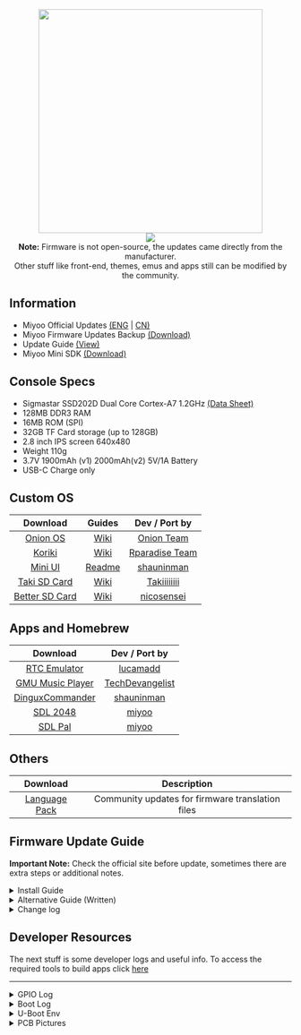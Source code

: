 <div align="center">
<img src="https://user-images.githubusercontent.com/16083854/146627768-4fc5cb75-90d6-4b52-b490-50500cd72256.png" width="400"><br>
<img src="https://img.shields.io/badge/Current%20Version-v1.6%202022--04--19-green.svg"><br>
<b>Note:</b> Firmware is not open-source, the updates came directly from the manufacturer.<br>Other stuff like front-end, themes, emus and apps still can be modified by the community.
</div>

## Information
- Miyoo Official Updates [(ENG](https://lemiyoo-cn.translate.goog/upgrade/?_x_tr_sl=auto&_x_tr_tl=en&_x_tr_hl=en-US) | [CN)](https://lemiyoo.cn/upgrade)
- Miyoo Firmware Updates Backup [(Download)](https://drive.google.com/drive/folders/192KkgJ6rTy5gpYRyPIK4D0_apm8bwVlm?usp=sharing)
- Update Guide [(View)](https://github.com/TriForceX/MiyooCFW/wiki/Miyoo-Mini#firmware-update-guide)
- Miyoo Mini SDK [(Download)](https://github.com/MiyooMini)

## Console Specs
- Sigmastar SSD202D Dual Core Cortex-A7 1.2GHz [(Data Sheet)](https://github.com/linux-chenxing/linux-chenxing.org/blob/master/infinity2/SSD202D_pb_S_v01.pdf)
- 128MB DDR3 RAM
- 16MB ROM (SPI)
- 32GB TF Card storage (up to 128GB)
- 2.8 inch IPS screen 640x480
- Weight 110g
- 3.7V 1900mAh (v1) 2000mAh(v2) 5V/1A Battery
- USB-C Charge only

## Custom OS

Download | Guides | Dev / Port by
:------: | :------: | :------:
[Onion OS](https://github.com/OnionUI/Onion/releases/latest) | [Wiki](https://github.com/OnionUI/Onion/wiki) | [Onion Team](https://github.com/OnionUI)
[Koriki](https://github.com/Rparadise-Team/Koriki) | [Wiki](https://github.com/Rparadise-Team/Koriki/wiki) | [Rparadise Team](https://github.com/Rparadise-Team)
[Mini UI](https://github.com/shauninman/MiniUI/releases/latest) | [Readme](https://github.com/shauninman/MiniUI/tree/main/skeleton) | [shauninman](https://github.com/shauninman/MiniUI)
[Taki SD Card](https://github.com/Takiiiiiiii/Miyoo-Mini) | [Wiki](https://github.com/Takiiiiiiii/Miyoo-Mini/wiki) | [Takiiiiiiii](https://github.com/Takiiiiiiii/Miyoo-Mini)
[Better SD Card](https://github.com/nicosensei/miyoo-mini-better-sd-card/releases/latest) | [Wiki](https://github.com/nicosensei/miyoo-mini-better-sd-card/wiki) | [nicosensei](https://github.com/nicosensei/miyoo-mini-better-sd-card)

## Apps and Homebrew

Download | Dev / Port by
:------: | :------:
[RTC Emulator](https://github.com/lucamadd/MiyooMini-emuRTC/releases/latest) | [lucamadd](https://github.com/lucamadd/MiyooMini-emuRTC)
[GMU Music Player](https://github.com/TechDevangelist/gmu/releases/latest) | [TechDevangelist](https://github.com/TechDevangelist/gmu)
[DinguxCommander](https://github.com/shauninman/DinguxCommander/tree/union-miyoomini) | [shauninman](https://github.com/shauninman/DinguxCommander)
[SDL 2048](https://github.com/MiyooMini/sdl2048/releases/latest) | [miyoo](https://github.com/MiyooMini/sdl2048)
[SDL Pal](https://github.com/MiyooMini/sdlpal/releases/latest) | [miyoo](https://github.com/MiyooMini/sdlpal)

## Others

Download | Description
:------: | :------:
[Language Pack](https://github.com/MiyooMini/language-pack) | Community updates for firmware translation files 

## Firmware Update Guide
**Important Note:** Check the official site before update, sometimes there are extra steps or additional notes.

<details><summary>Install Guide</summary><br>

![miyoo-mini-upgrade](https://user-images.githubusercontent.com/16083854/157445688-7f650b58-12ac-42e0-99cd-620a434f1058.jpg)

</details>

<details><summary>Alternative Guide (Written)</summary><br>

Download latest update direct from Miyoo from official [website](https://lemiyoo.cn/upgrade) or from our [backups](https://drive.google.com/drive/folders/192KkgJ6rTy5gpYRyPIK4D0_apm8bwVlm?usp=sharing)

***NOTE PLEASE READ FIRST*** 
1. use a trustworthy SD card(sandisk, toshiba, etc.)
2. Make sure miyoo283_fw.img was downloaded correctly (file size: 15,134,744 CRC32:814ED165)& MD5 (miyoo283_fw.img) = 32ce41b44cf9d35f4ee9ceae0ba7827d

Additional Tips: Please use a power plug that is not more than 5V, do not upgrade through the computers usb charging, 
copy the firmware files to TF card immediately after upgrading the machine do not flash after playing games, otherwise its easy to lose data AND END UP WITH A brick!:)

***Note: VERY IMPORTANT Remove the battery first then proceed with the upgrade!***
Step 1 Download Miyoo283_fw. Img firmware & the A wild card zip.
Step 2 Copying TF cards connect to a computer through a card reader then copy the downloaded Miyoo283_Fw. img firmware directly to the root directory of the TF card.
Step 3 Upgrading Do not power off during upgrade! You can't press the power button! It turns into bricks!

1. Power off remove the battery
2. Install the TF card back
3. Power on through Type C plug the data cable and enter charging state
4. Do not press the power button. It will enter the firmware upgrade state automatically.
5. The upgrade takes about 2 minutes after the update it will enter a charging state only then remove the cable very important as its still writing to internal NAND.

Step 4 Please delete the Miyoo283_fw. Img firmware copied from the TF card after the upgrade!
Step 5 Copy (first backup your card,you will loose your saved data)Copy APP, Emu, RApp, RetroArch from the wild card folder that you downloaded to the TF card and directly overwrite any files is ask to.```

Additional Tips: Please use a power plug that is not more than 5V, do not upgrade through the computers usb charging, 
copy the firmware files to TF card immediately after upgrading the machine do not start playing games, otherwise its easy to lose data AND END UP WITH A brick! :)

</details>

<details><summary>Change log</summary>

```
v1.6 - 2022-04-19
----------
1. Fix the ticking sound when entering and leaving the game
2. Optimize the battery level icon and charging animation
3. Repair idle mode wake-up freeze and key failure problems
4. Fix TF error reporting problem
5. Open UI font large display option or open font size customization
6. Open theme and background music options
7. Disable R2.L2 in non-game interface

TF card emulator update:
1. Fix the problem that more than 20 games in the collection are stuck
2. After repairing the non-full screen game screen, the loaded ra menu screen appears
3. Fix the automatic frame skipping image, the screen will be enlarged and the screen will flicker
4. Correct the mask, screen display function
5. Correct the custom ratio of ra kernel
6. Fix the flashback when changing the filter
7. Open ra32.ss file advanced options
8. Add native ps simulator to add support for chd format
9. Fix the problem of screen rotation in the kernel
10. Change the game list and preview mode

v1.5 - 2022-01-08
----------
1. Firmware modification Move the UI main program, language, sound effects, and skin to the TF card directory.
2. Support custom theme support, and fix the display inversion problem when changing skins.
3. When charging when the battery is low, the low battery icon overlaps the charging icon.
4. Add UI main program, language, sound effect, skin and other directories, and support custom themes.
   - The miyoo directory is placed in the root directory of the sd card, and the directory contains the main program and all resources.
   - skin: theme image
   - sound: background music/sound effects
   - lang: Multilingual translation
   - MainUI: main program
5. Added LCD color adjustment options. After adjusting the color, all frame rates will be temporarily abnormal and need to be restarted.
6. Fixed the problems of GB battery save, fullscreen/showfps option save, continuous instant save, etc.
7. Modify the native menu key value, A confirms, B returns
8. Fixed the fast-forward problem of RA acceleration setting. Audio fast-forwards mute when OSS is selected, and fast-forward has sound when SDL is selected
9. Fix the display inversion of arcade (KONAMI base version) 

v1.4 - 2021-12-29
----------
1. Fixed popping and noise in the game
2. Fix the recent game and collection records appear empty
3. Correct the battery curve and increase the low battery prompt in the game
4. Add the function of directly deleting game files on the game list 

v1.3 - 2021-12-26
----------
1. Fix the crackling and other noises in the game.
2. Fix the recent clearing of games and favorites
3. Fixed the battery curve and added the low battery hint in the game
4. Added the function of deleting game files directly from the game list
5. Modify RA to adjust display ratio
6. Native GBA speed and sound lag
7. The INTERFACE of RA simulator is set as LR page flipping L/R is 2 ~ 3 lines of original scrolling L2/R2 is 10 lines of original scrolling
8. Fix RA simulator original menu selection golden finger is invalid without Chinese display
9. Fix the vibration problem of PS simulator
10.Fix RA PS kernel not full frame

v1.2 - 2021-12-11
----------
1. Fix the screen upside down
2. Repair the screen overlay
3. Repair sound effects
4. Fix automatic shutdown
5. Increase the collection function
```

</details>

## Developer Resources
The next stuff is some developer logs and useful info. To access the required tools to build apps click [here](https://github.com/MiyooMini)

---

<details><summary>GPIO Log</summary>

```
/ # cat /sys/kernel/debug/gpio                                                  
gpiochip0: GPIOs 0-90, gpio:                                                    
 gpio-1   (                    |GPIO Key Up         ) in  hi                    
 gpio-5   (                    |GPIO Key Right      ) in  hi                    
 gpio-6   (                    |GPIO Key B          ) in  hi                    
 gpio-7   (                    |GPIO Key Y          ) in  hi                    
 gpio-8   (                    |GPIO Key A          ) in  hi                    
 gpio-9   (                    |GPIO Key X          ) in  hi                    
 gpio-10  (                    |GPIO Key START      ) in  hi                    
 gpio-11  (                    |GPIO Key SELECT     ) in  hi                    
 gpio-12  (                    |GPIO Key MENU       ) in  hi                    
 gpio-13  (                    |GPIO Key L          ) in  hi                    
 gpio-14  (                    |GPIO Key L2         ) in  hi                    
 gpio-47  (                    |GPIO Key R2         ) in  hi                    
 gpio-59  (                    |sysfs               ) in  hi                    
 gpio-69  (                    |GPIO Key Down       ) in  hi                    
 gpio-70  (                    |GPIO Key Left       ) in  hi                    
 gpio-72  (                    |                    ) out lo                    
 gpio-86  (                    |GPIO Key POWER      ) in  lo                    
 gpio-90  (                    |GPIO Key R          ) in  hi                    
/ #
```

</details>

<details><summary>Boot Log</summary>

```
IPL g5da0ceb
D-1e
HW Reset
miupll_233MHz
MIU0 zq=0x003b
miu_bw_set
utmi_1_init done
utmi_2_init done
utmi_3_init done
usbpll init done......
cpupll init done
SPI 54M
clk_init done 
P1 USB_rterm trim=0x000d
P1 USB_HS_TX_CURRENT trim=0x000d
P2 USB_rterm trim=0x0000
P2 USB_HS_TX_CURRENT trim=0x0000
P3 USB_rterm trim=0x0000
P3 USB_HS_TX_CURRENT trim=0x0000
PM_vol_bgap trim=0x0003
GCR_SAR_DATA trim=0x0191
ETH 10T output swing trim=0x0011
ETH 100T output swing trim=0x0012
ETH RX input impedance trim=0x0000
ETH TX output impedance trim=0x0001
MIPI_HS_RTERM trim=0x0001
MIPI_LP_RTERM trim=0x0000
128MB
BIST0_0001-OK
Enable MMU and CACHE
Load IPL_CUST from NOR
offset:00010000
Flash:ef4018
GD QE=1
Load time 824 us, 25864 KiB/s
Checksum OK

IPL_CUST g5da0ceb
MXP found at 0x00020000
runUBOOT()
runUBOOT()
[SPI_NOR]
Load time 12906 us, 13277 KiB/s
 -Verify UBOOT CRC32 passed!
 -Decompress UBOOT XZ
  decomp_size=0x00073600
Disable MMU and D-cache before jump to UBOOT�

U-Boot 2015.01 (Nov 20 2021 - 16:56:14)

Version: I2g#######
       Watchdog enabled
I2C:   ready
DRAM:  
WARNING: Caches not enabled
MMC:   MStar SD/MMC: 0
nor_flash_mxp allocated success!!
Flash is detected (0x0709, 0xEF, 0x40, 0x18)
SF: Detected nor0 with total size 16 MiB
MXP found at mxp_offset[4]=0x00020000, size=0x1000
env_offset=0x5F000 env_size=0x1000
Flash is detected (0x0709, 0xEF, 0x40, 0x18)
SF: Detected nor0 with total size 16 MiB
In:    serial
Out:   serial
Err:   serial
========= power adapter 1========
get_dev_hwpart (mmc, 0, 0)
get_dev_hwpart ifname mmc, name usb,reloc_get_dev 23f3aa74, select_hwpart 00000000,mmc_get_dev 23f748ac, mmc_select_hwpart 23f7385c
get_dev_hwpart ifname mmc, name mmc,reloc_get_dev 23f748ac, select_hwpart 23f7385c,mmc_get_dev 23f748ac, mmc_select_hwpart 23f7385c
gpio debug MHal_GPIO_Pad_Set: pin=19
part unspecified1
part_type is 2, part -2
part unspecified2
get_partition_info part 1, ret 0
return part 1
get_device_and_partition(mmc, 0) return 1, fstype=1
probe fstype = 1, info->fstype=1
probe fs_dev_desc = 00000001, info->null_dev_desc_ok=0
reading miyoo283_fw.img
** Unable to read file miyoo283_fw.img **
miyoo283_fw.img not found
========= power key 0========
bootcheck start
fore uup u8KeyPad_KeyVal [0x5a]
BootMode 0
gpio debug MHal_GPIO_Pad_Set: pin=85
        ====   mdrv_gpio_set_high   ====
        ====   mdrv_gpio_get_level   ====
gpio[85] is 1
LOGO in flash offset=0x270000 size=0x20000
Header count 3
Name DISP Sub head sz 56 total sz 1140 node cnt 4
DB Table and setting match.
First offset 884 out buf size 0x300000 out buf addr 0x7c00000 en 1
Total size 1196
Total sz 18440, Node cnt 1
_BootJpdYuvCtrl 1471::  Create Decompress struct
_BootJpdYuvCtrl 1479::  Set memory buffer as source
_BootJpdYuvCtrl 1491::  Read the JPEG header
_BootJpdYuvCtrl 1504::  Initiate JPEG decompression
_BootJpdYuvCtrl 1516::  Image is 640 by 480 with 3 components
_BootJpdYuvCtrl 1528:: BmpBuffer: 0x23d1ee28
_BootJpdYuvCtrl 1541:: Start reading scanlines
_BootJpdYuvCtrl 1551:: Done reading scanlines
_BootJpdYuvCtrl 1556:: End of decompression
_BootLogoYuv444ToYuv420 1195:: 444 To 422, In:23d1ee28, Out:27c00000, Width:640, Height:480
_BootDispCtrl 1655, H(48 4 48 640) V(10 4 10 480) Fps:60
_BootDispCtrl 1734, PnlLink:11
gpio debug MHal_GPIO_Pad_Set: pin=4
        ====   mdrv_gpio_set_high   ====
        ====   mdrv_gpio_get_level   ====
gpio[4] is 1
gpio debug MHal_GPIO_Pad_Set: pin=8
        ====   mdrv_gpio_set_low   ====
        ====   mdrv_gpio_get_level   ====
gpio[8] is 0
Flash is detected (0x0709, 0xEF, 0x40, 0x18)
SF: Detected nor0 with total size 16 MiB
SF: 2097152 bytes @ 0x60000 Read: OK
gpio debug MHal_GPIO_Pad_Set: pin=8
        ====   mdrv_gpio_set_high   ====
        ====   mdrv_gpio_get_level   ====
gpio[8] is 1
##  Booting kernel from Legacy Image at 22000000 ...
   Image Name:   MVX4##I2M#g#######KL_LX409##[BR:
   Image Type:   ARM Linux Kernel Image (lzma compressed)
   Data Size:    1787784 Bytes = 1.7 MiB
   Load Address: 20008000
   Entry Point:  20008000
   Verifying Checksum ... OK
-usb_stop(USB_PORT0)
-usb_stop(USB_PORT1)
-usb_stop(USB_PORT2)
   Uncompressing Kernel Image ... 
[XZ] !!!reserved 0x21000000 length=0x 1000000 for xz!!
   XZ: uncompressed size=0x344000, ret=7
OK
atags:0x20000000

Starting kernel ...

mount: can't find devpts in /etc/fstab
mount: mounting none on /sys failed: Device or resource busy
mount: mounting none on /sys/kernel/debug/ failed: Device or resource busy
chmod: /etc/core.sh: Read-only file system
[1]+  Done                       busybox telnetd
insmod: can't read '/config/modules/4.9.84/cifs.ko': No such file or directory
insmod: can't read '/config/modules/4.9.84/grace.ko': No such file or directory
insmod: can't read '/config/modules/4.9.84/sunrpc.ko': No such file or directory
insmod: can't read '/config/modules/4.9.84/lockd.ko': No such file or directory
insmod: can't read '/config/modules/4.9.84/nfs.ko': No such file or directory
insmod: can't read '/config/modules/4.9.84/nfsv2.ko': No such file or directory
insmod: can't read '/config/modules/4.9.84/usb-common.ko': No such file or directory
insmod: can't read '/config/modules/4.9.84/usbcore.ko': No such file or directory
insmod: can't read '/config/modules/4.9.84/scsi_mod.ko': No such file or directory
insmod: can't read '/config/modules/4.9.84/usbhid.ko': No such file or directory
mknod: /dev/mi_alsa: File exists
mount: mounting /dev/mmcblk0p1 on /mnt/SDCARD failed: Device or resource busy
mount fail!
/ # orig value: 110, fix to: 10
chmod: /usr/bin/notify: No such file or directory
sh: write error: Invalid argument
Ao Param:
AO InPut Path:/customer/app/sound/change.wav
Device:LineOut
Hpf:Disable
Nr:Disable
Agc:Disable
Eq:Disable
Resample:Disable
3067 Start test: MI_SYS_Init()
AUDIO_TEST [3067] MI_SYS_Init()  exec function pass
3067 End test: MI_SYS_Init()
3081 Start test: initAo()
eSamplerate 44100, channel 2
2394 Start test: MI_AO_SetPubAttr(AoDevId, &stAoSetAttr)
AUDIO_TEST [2394] MI_AO_SetPubAttr(AoDevId, &stAoSetAttr)  exec function pass
2394 End test: MI_AO_SetPubAttr(AoDevId, &stAoSetAttr)
2400 Start test: MI_AO_GetPubAttr(AoDevId, &stAoGetAttr)
AUDIO_TEST [2400] MI_AO_GetPubAttr(AoDevId, &stAoGetAttr)  exec function pass
2400 End test: MI_AO_GetPubAttr(AoDevId, &stAoGetAttr)
2406 Start test: MI_AO_Enable(AoDevId)
 _MI_AO_OpenVqeLib: success
 _MI_AO_OpenSrcLib: success
 _MI_AO_OpenG711Lib: success
 _MI_AO_OpenG726Lib: success
AUDIO_TEST [2406] MI_AO_Enable(AoDevId)  exec function pass
2406 End test: MI_AO_Enable(AoDevId)
2412 Start test: MI_AO_EnableChn(AoDevId, AoChn)
AUDIO_TEST [2412] MI_AO_EnableChn(AoDevId, AoChn)  exec function pass
2412 End test: MI_AO_EnableChn(AoDevId, AoChn)
2477 Start test: MI_AO_SetVolume(AoDevId, s32AoVolume)
AUDIO_TEST [2477] MI_AO_SetVolume(AoDevId, s32AoVolume)  exec function pass
2477 End test: MI_AO_SetVolume(AoDevId, s32AoVolume)
2478 Start test: MI_AO_GetVolume(AoDevId, &s32AoGetVolume)
AUDIO_TEST [2478] MI_AO_GetVolume(AoDevId, &s32AoGetVolume)  exec function pass
2478 End test: MI_AO_GetVolume(AoDevId, &s32AoGetVolume)
create ao thread needsize = 4096.
AUDIO_TEST [3081] initAo()  exec function pass
3081 End test: initAo()
play 13840 bytes finished
join Ao thread done.
3110 Start test: deinitAo()
2675 Start test: MI_AO_DisableChn(AoDevId, AoChn)
AUDIO_TEST [2675] MI_AO_DisableChn(AoDevId, AoChn)  exec function pass
2675 End test: MI_AO_DisableChn(AoDevId, AoChn)
2676 Start test: MI_AO_Disable(AoDevId)
AUDIO_TEST [2676] MI_AO_Disable(AoDevId)  exec function pass
2676 End test: MI_AO_Disable(AoDevId)
AUDIO_TEST [3110] deinitAo()  exec function pass
3110 End test: deinitAo()
3114 Start test: MI_SYS_Exit()
AUDIO_TEST [3114] MI_SYS_Exit()  exec function pass
3114 End test: MI_SYS_Exit()
add device 1: /dev/input/event0
  name:     "soc:gpio_keys"
could not get driver version for /dev/input/mice, Inappropriate ioctl for device
open device /dev/input/mice fail
set keymap to L2,L,R2,R,X,A,B,Y
set hibernate to 5
set language en.lang
5147 start
MI_SYS_Init cost 2068.000000ms
7331.000000 driver_name (nil)
7332.000000 FB_CreateDevice GFX_Open return 0
vtpath = /dev/vc/2, fd = -1
vtpath = /dev/tty2, fd = 6
Current VT: 2
7470.000000 FB_VideoInit shadow_fb is 0
init audio 21
7481 ttf inited
read from pwr key file: 0, 0

pluged in: 1, 1

7541 sdl inited
SDL_GetVideoMode 640x480 32 -> 640x480 32
FB_EnterGraphicsMode start
iotcl VT_GETSTATE start
iotcl VT_ACTIVATE start 1
iotcl VT_WAITACTIVE start
iotcl KDGKBMODE start
iotcl KDSKBMODE start 3
iotcl KDSETMODE start
iotcl VT_LOCKSWITCH start
FB_EnterGraphicsMode end
SDL_SetVideoMode publicsurface 0x163658, shadowsurface (nil), videosurface 0x163658
Double buf enabled 0, use SDL_UpdateRect when flip
_gfx_alloc_surface 0x164520, 0xb5a28000, idx 0
FB_AllocHWSurface1 0x1644b0, 0x164520, 0xb5a28000, flags 10001, 640x480, idx 0
7542 screen inited
[InitKeyShm]: create shm fail : File exists, size 52
set keymap to L2,L,R2,R,X,A,B,Y
set hibernate to 5
set language en.lang
sys lang en.lang, path /customer/app/, support multilanguage 1
sfonticon = 0x16f120
_gfx_alloc_surface 0x199b48, 0xb575a000, idx 1
FB_AllocHWSurface1 0x19f0a0, 0x199b48, 0xb575a000, flags 10001, 640x480, idx 1
_gfx_alloc_surface 0x19f138, 0xb6f51000, idx 2
FB_AllocHWSurface1 0x19eff8, 0x19f138, 0xb6f51000, flags 10001, 640x4, idx 2
_gfx_alloc_surface 0x19f278, 0xb6f4e000, idx 3
FB_AllocHWSurface1 0x19f208, 0x19f278, 0xb6f4e000, flags 10001, 640x4, idx 3
SStar_CheckHWBlit
SStar_CheckHWBlit
FB_FreeHWSurface 0x19eff8, 0x19f138, 0xb6f51000
_gfx_free_surface 0x19f138 , 0xb6f51000
_gfx_alloc_surface 0x19f138, 0xb6f52000, idx 4
FB_AllocHWSurface1 0x19f160, 0x19f138, 0xb6f52000, flags 10001, 4x360, idx 4
_gfx_alloc_surface 0x199c08, 0xb59b1000, idx 5
FB_AllocHWSurface1 0x199b98, 0x199c08, 0xb59b1000, flags 10001, 4x360, idx 5
SStar_CheckHWBlit
SStar_CheckHWBlit
FB_FreeHWSurface 0x19f160, 0x19f138, 0xb6f52000
_gfx_free_surface 0x19f138 , 0xb6f52000
open stat_bg fail: Couldn't open /customer/app/skin/nav-bar-item-bg.png
   src format: flags 10000 bpp 32 loss(0, 0, 0, 0) shift(0, 8, 16, 24) mask(ff, ff00, ff0000, ff000000)
target format: flags 10000 bpp 32 loss(0, 0, 0, 0) shift(0, 8, 16, 24) mask(ff, ff00, ff0000, ff000000)
_gfx_alloc_surface 0x19a6c8, 0xb598b000, idx 6
FB_AllocHWSurface1 0x19eff8, 0x19a6c8, 0xb598b000, flags 10001, 640x60, idx 6
_gfx_alloc_surface 0x19a418, 0xb593f000, idx 7
FB_AllocHWSurface1 0x19a3a8, 0x19a418, 0xb593f000, flags 10001, 640x60, idx 7
SStar_CheckHWBlit
SStar_CheckHWBlit
FB_FreeHWSurface 0x19eff8, 0x19a6c8, 0xb598b000
_gfx_free_surface 0x19a6c8 , 0xb598b000
_gfx_alloc_surface 0x19a6c8, 0xb598b000, idx 8
FB_AllocHWSurface1 0x19a300, 0x19a6c8, 0xb598b000, flags 10001, 640x60, idx 8
_gfx_alloc_surface 0x19a4e8, 0xb5965000, idx 9
FB_AllocHWSurface1 0x19a478, 0x19a4e8, 0xb5965000, flags 10001, 640x60, idx 9
SStar_CheckHWBlit
SStar_CheckHWBlit
FB_FreeHWSurface 0x19a300, 0x19a6c8, 0xb598b000
_gfx_free_surface 0x19a6c8 , 0xb598b000
Load Music /customer/app/sound/change.wav
load music /customer/app/sound/change.wav fail: Audio device hasn't been opened
Load Music /etc/enter.wav
load music /etc/enter.wav fail: Couldn't open /etc/enter.wav
Load Music /customer/app/sound/bgm.mp3
_gfx_alloc_surface 0x19e210, 0xb5997000, idx 10
FB_AllocHWSurface1 0x19aa78, 0x19e210, 0xb5997000, flags 10001, 154x170, idx 10
_gfx_alloc_surface 0x19e2e0, 0xb5925000, idx 11
FB_AllocHWSurface1 0x19e270, 0x19e2e0, 0xb5925000, flags 10001, 154x170, idx 11
SStar_CheckHWBlit
SStar_CheckHWBlit
FB_FreeHWSurface 0x19aa78, 0x19e210, 0xb5997000
_gfx_free_surface 0x19e210 , 0xb5997000
_gfx_alloc_surface 0x19aa50, 0xb5997000, idx 12
FB_AllocHWSurface1 0x19aa78, 0x19aa50, 0xb5997000, flags 10001, 155x170, idx 12
_gfx_alloc_surface 0x19e3b0, 0xb590b000, idx 13
FB_AllocHWSurface1 0x19e340, 0x19e3b0, 0xb590b000, flags 10001, 155x170, idx 13
SStar_CheckHWBlit
SStar_CheckHWBlit
FB_FreeHWSurface 0x19aa78, 0x19aa50, 0xb5997000
_gfx_free_surface 0x19aa50 , 0xb5997000
_gfx_alloc_surface 0x19e210, 0xb5997000, idx 14
FB_AllocHWSurface1 0x19aa78, 0x19e210, 0xb5997000, flags 10001, 214x120, idx 14
_gfx_alloc_surface 0x19ede0, 0xb58f1000, idx 15
FB_AllocHWSurface1 0x19ed70, 0x19ede0, 0xb58f1000, flags 10001, 214x120, idx 15
SStar_CheckHWBlit
FB_FreeHWSurface 0x19aa78, 0x19e210, 0xb5997000
_gfx_free_surface 0x19e210 , 0xb5997000
load font height is 29
cp: can't stat '/usr/trimui/res/licenses/mame/COPYING': No such file or directory
cp: can't stat '/usr/trimui/res/licenses/mame/COPYING': No such file or directory
cp: can't stat '/usr/trimui/res/licenses/fceux/COPYING': No such file or directory
cp: can't stat '/usr/trimui/res/licenses/gamebatte/COPYING': No such file or directory
cp: can't stat '/usr/trimui/res/licenses/picodrive/COPYING': No such file or directory
cp: can't stat '/usr/trimui/res/licenses/gPsp/COPYING.DOC': No such file or directory
cp: can't stat '/usr/trimui/res/licenses/temper/COPYING': No such file or directory
read lang file /customer/app/lang/en.lang ok=1
genShortLangFile en.lang index 0, size 1
read lang file /customer/app/lang/ch.lang ok=1
add language 1 ch.lang to 1. example RA模拟��������
genShortLangFile ch.lang index 1, size 2
read lang file /customer/app/lang/cht.lang ok=1
add language 2 cht.lang to 2. example �復�古�遊�戲
genShortLangFile cht.lang index 2, size 3
read lang file /customer/app/lang/es.lang ok=1
add language 3 es.lang to 3. example RetroArch
genShortLangFile es.lang index 3, size 4
read lang file /customer/app/lang/ja.lang ok=1
add language 4 ja.lang to 4. example RetroArch
genShortLangFile ja.lang index 4, size 5
read lang file /customer/app/lang/ko.lang ok=1
add language 5 ko.lang to 5. example �복�고�놀�이
genShortLangFile ko.lang index 5, size 6
read lang file /customer/app/lang/pt.lang ok=1
add language 6 pt.lang to 6. example RetroArch
genShortLangFile pt.lang index 6, size 7
8588 charging
SStar_CheckHWBlit

/ # uname -a
Linux (none) 4.9.84 #573 SMP PREEMPT Sat Nov 20 16:56:19 CST 2021 armv7l GNU/Linux
/ # 
```

</details>

<details><summary>U-Boot Env</summary>

```
SigmaStar # printenv 
SdUpgradeImage=miyoo283_fw.img
baudrate=115200
bootargs=console=ttyS0,115200 root=/dev/mtdblock4 rootfstype=squashfs ro init=/linuxrc LX_MEM=0x7f00000 mma_heap=mma_heap_name0,miu=0,sz=0x1500000 mma_memblock_remove=1 highres=off mmap_r0
bootcmd=gpio output 85 1; bootlogo 0 0 0 0 0; gpio output 4 1; mw 1f001cc0 11; gpio out 8 0; sf probe 0;sf read 0x22000000 ${sf_kernel_start} ${sf_kernel_size}; gpio out 8 1; bootm 0x22000
bootdelay=0
cpu_part_start=14270000
dispout=K101_IM2BVL
ethact=sstar_emac
ethaddr=00:30:1b:ba:02:db
filesize=be44
miyoo_upgrade=gpio output 4 1; bootlogo 1 0 0 0 0;sdstar;
miyoo_version=202111201656
sdfw_version=202110071805
sf_kernel_size=200000
sf_kernel_start=60000
sf_part_size=20000
sf_part_start=270000
stderr=serial
stdin=serial
stdout=serial
usb_folder=images

Environment size: 913/4092 bytes
```

</details>

<details><summary>PCB Pictures</summary>

Thanks to Rhith08#0737
![miyoo-pcb](https://i.imgur.com/vhWpPWw.jpeg)
![miyoo-pcb](https://i.imgur.com/8BugRdc.jpeg)
![miyoo-pcb](https://i.imgur.com/UY9NTEp.jpeg)
![miyoo-pcb](https://i.imgur.com/m0GSf4J.jpeg)
![miyoo-pcb](https://i.imgur.com/onNoe3G.jpeg)
![miyoo-pcb](https://i.imgur.com/dv2Kj8J.jpeg)
![miyoo-pcb](https://i.imgur.com/f0dTpgt.jpeg)
![miyoo-pcb](https://i.imgur.com/Gee9HwO.jpeg)
![miyoo-pcb](https://i.imgur.com/VywmN3J.jpeg)
![miyoo-pcb](https://i.imgur.com/RBiSDaz.jpeg)
![miyoo-pcb](https://i.imgur.com/GoRMod2.jpeg)

</details>
